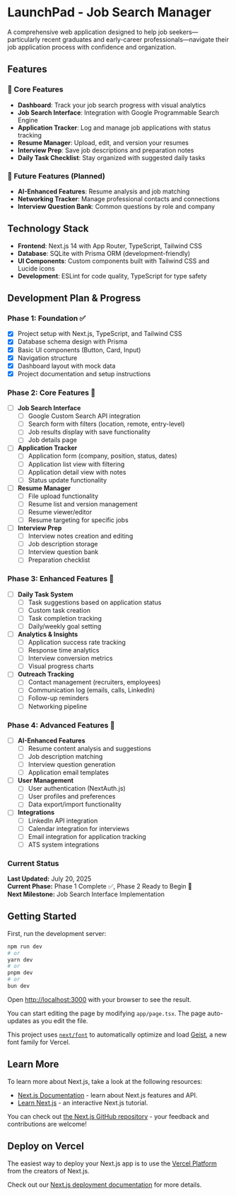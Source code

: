 # LaunchPad - Job Search Manager

A comprehensive web application designed to help job seekers—particularly recent graduates and early-career professionals—navigate their job application process with confidence and organization.

## Features

### 🎯 Core Features
- **Dashboard**: Track your job search progress with visual analytics
- **Job Search Interface**: Integration with Google Programmable Search Engine
- **Application Tracker**: Log and manage job applications with status tracking
- **Resume Manager**: Upload, edit, and version your resumes
- **Interview Prep**: Save job descriptions and preparation notes
- **Daily Task Checklist**: Stay organized with suggested daily tasks

### 🔮 Future Features (Planned)
- **AI-Enhanced Features**: Resume analysis and job matching
- **Networking Tracker**: Manage professional contacts and connections
- **Interview Question Bank**: Common questions by role and company

## Technology Stack

- **Frontend**: Next.js 14 with App Router, TypeScript, Tailwind CSS
- **Database**: SQLite with Prisma ORM (development-friendly)
- **UI Components**: Custom components built with Tailwind CSS and Lucide icons
- **Development**: ESLint for code quality, TypeScript for type safety

## Development Plan & Progress

### Phase 1: Foundation ✅
- [x] Project setup with Next.js, TypeScript, and Tailwind CSS
- [x] Database schema design with Prisma
- [x] Basic UI components (Button, Card, Input)
- [x] Navigation structure
- [x] Dashboard layout with mock data
- [x] Project documentation and setup instructions

### Phase 2: Core Features 🚧
- [ ] **Job Search Interface**
  - [ ] Google Custom Search API integration
  - [ ] Search form with filters (location, remote, entry-level)
  - [ ] Job results display with save functionality
  - [ ] Job details page
- [ ] **Application Tracker**
  - [ ] Application form (company, position, status, dates)
  - [ ] Application list view with filtering
  - [ ] Application detail view with notes
  - [ ] Status update functionality
- [ ] **Resume Manager**
  - [ ] File upload functionality
  - [ ] Resume list and version management
  - [ ] Resume viewer/editor
  - [ ] Resume targeting for specific jobs
- [ ] **Interview Prep**
  - [ ] Interview notes creation and editing
  - [ ] Job description storage
  - [ ] Interview question bank
  - [ ] Preparation checklist

### Phase 3: Enhanced Features 🔮
- [ ] **Daily Task System**
  - [ ] Task suggestions based on application status
  - [ ] Custom task creation
  - [ ] Task completion tracking
  - [ ] Daily/weekly goal setting
- [ ] **Analytics & Insights**
  - [ ] Application success rate tracking
  - [ ] Response time analytics
  - [ ] Interview conversion metrics
  - [ ] Visual progress charts
- [ ] **Outreach Tracking**
  - [ ] Contact management (recruiters, employees)
  - [ ] Communication log (emails, calls, LinkedIn)
  - [ ] Follow-up reminders
  - [ ] Networking pipeline

### Phase 4: Advanced Features 🎯
- [ ] **AI-Enhanced Features**
  - [ ] Resume content analysis and suggestions
  - [ ] Job description matching
  - [ ] Interview question generation
  - [ ] Application email templates
- [ ] **User Management**
  - [ ] User authentication (NextAuth.js)
  - [ ] User profiles and preferences
  - [ ] Data export/import functionality
- [ ] **Integrations**
  - [ ] LinkedIn API integration
  - [ ] Calendar integration for interviews
  - [ ] Email integration for application tracking
  - [ ] ATS system integrations

### Current Status
**Last Updated:** July 20, 2025  
**Current Phase:** Phase 1 Complete ✅, Phase 2 Ready to Begin 🚧  
**Next Milestone:** Job Search Interface Implementation

## Getting Started

First, run the development server:

```bash
npm run dev
# or
yarn dev
# or
pnpm dev
# or
bun dev
```

Open [http://localhost:3000](http://localhost:3000) with your browser to see the result.

You can start editing the page by modifying `app/page.tsx`. The page auto-updates as you edit the file.

This project uses [`next/font`](https://nextjs.org/docs/app/building-your-application/optimizing/fonts) to automatically optimize and load [Geist](https://vercel.com/font), a new font family for Vercel.

## Learn More

To learn more about Next.js, take a look at the following resources:

- [Next.js Documentation](https://nextjs.org/docs) - learn about Next.js features and API.
- [Learn Next.js](https://nextjs.org/learn) - an interactive Next.js tutorial.

You can check out [the Next.js GitHub repository](https://github.com/vercel/next.js) - your feedback and contributions are welcome!

## Deploy on Vercel

The easiest way to deploy your Next.js app is to use the [Vercel Platform](https://vercel.com/new?utm_medium=default-template&filter=next.js&utm_source=create-next-app&utm_campaign=create-next-app-readme) from the creators of Next.js.

Check out our [Next.js deployment documentation](https://nextjs.org/docs/app/building-your-application/deploying) for more details.
